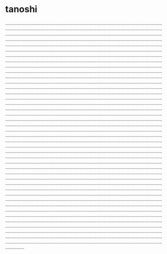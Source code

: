 # tanoshi
.......................................................................................................................................................................................................................................................................................................................................................................................................................................................................................................................................................................................................................................................................................................................................................................................................................................................................................................................................................................................................................................................................................................................................................................................................................................................................................................................................................................................................................................................................................................................................................................................................................................................................................................................................................................................................................................................................................................................................................................................................................................................................................................................................................................................................................................................................................................................................................................................................................................................................................................................................................................................................................................................................................................................................................................................................................................................................................................................................................................................................................................................................................................................................................................................................................................................................................................................................................................................................................................................................................................................................................................................................................................................................................................................................................................................................................................................................................................................................................................................................................................................................................................................................................................................................................................................................................................................................................................................................................................................................................................................................................................................................................................................................................................................................................................................................................................................................................................................................................................................................................................................................................................................................................................................................................................................................................................................................................................................................................................